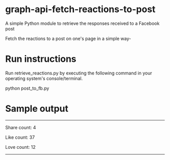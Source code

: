 # graph-api-fetch-reactions-to-post
A simple Python module to retrieve the responses received to a Facebook post

Fetch the reactions to a post on one's page in a simple way-

Run instructions
================
Run retrieve_reactions.py by executing the following command in your operating system's console/terminal.

python post_to_fb.py


Sample output
=============

******************

Share count: 4

Like count: 37

Love count: 12


******************
